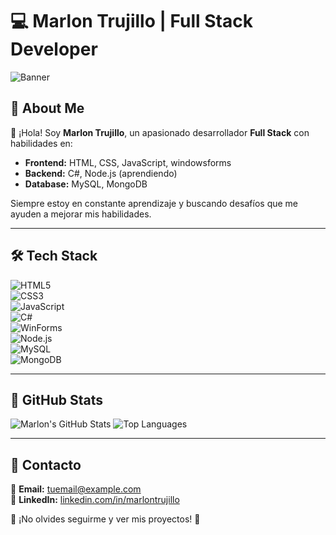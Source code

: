 # 💻 Marlon Trujillo | Full Stack Developer  

![Banner](https://source.unsplash.com/1600x400/?technology,coding)

## 🚀 About Me  
👋 ¡Hola! Soy **Marlon Trujillo**, un apasionado desarrollador **Full Stack** con habilidades en:  
- **Frontend:** HTML, CSS, JavaScript, windowsforms  
- **Backend:** C#, Node.js (aprendiendo)  
- **Database:** MySQL, MongoDB  

Siempre estoy en constante aprendizaje y buscando desafíos que me ayuden a mejorar mis habilidades.  

---

## 🛠 Tech Stack  
![HTML5](https://img.shields.io/badge/HTML5-%23E34F26.svg?style=for-the-badge&logo=html5&logoColor=white)  
![CSS3](https://img.shields.io/badge/CSS3-%231572B6.svg?style=for-the-badge&logo=css3&logoColor=white)  
![JavaScript](https://img.shields.io/badge/JavaScript-%23F7DF1E.svg?style=for-the-badge&logo=javascript&logoColor=black)  
![C#](https://img.shields.io/badge/C%23-%23239120.svg?style=for-the-badge&logo=csharp&logoColor=white)  
![WinForms](https://img.shields.io/badge/WinForms-%230078D6.svg?style=for-the-badge&logo=windows&logoColor=white)  
![Node.js](https://img.shields.io/badge/Node.js-%23339933.svg?style=for-the-badge&logo=node.js&logoColor=white)  
![MySQL](https://img.shields.io/badge/MySQL-%234479A1.svg?style=for-the-badge&logo=mysql&logoColor=white)  
![MongoDB](https://img.shields.io/badge/MongoDB-%2347A248.svg?style=for-the-badge&logo=mongodb&logoColor=white)  

---

## 💊 GitHub Stats  
![Marlon's GitHub Stats](https://github-readme-stats-yizack.vercel.app/api?username=marlontrujillo&show_icons=true&theme=radical)
![Top Languages](https://github-readme-stats-yizack.vercel.app/api/top-langs/?username=marlontrujillo&layout=compact&theme=radical)

---

## 🔗 Contacto  
📧 **Email:** [tuemail@example.com](mailto:tj.marlon0605@gmail.com)  
🌛 **LinkedIn:** [linkedin.com/in/marlontrujillo](www.linkedin.com/in/marlon-trujillo-5b661734a)  

🌟 ¡No olvides seguirme y ver mis proyectos! 🚀

